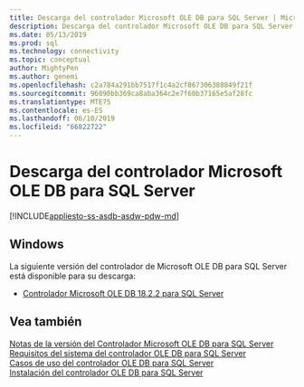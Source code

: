 ```yaml
---
title: Descarga del controlador Microsoft OLE DB para SQL Server | Microsoft Docs
description: Descarga del controlador Microsoft OLE DB para SQL Server
ms.date: 05/13/2019
ms.prod: sql
ms.technology: connectivity
ms.topic: conceptual
author: MightyPen
ms.author: genemi
ms.openlocfilehash: c2a784a291bb7517f1c4a2cf867306388849f21f
ms.sourcegitcommit: 96090bb369ca8aba364c2e7f60b37165e5af28fc
ms.translationtype: MTE75
ms.contentlocale: es-ES
ms.lasthandoff: 06/10/2019
ms.locfileid: "66822722"
---
```

# <a name="download-microsoft-ole-db-driver-for-sql-server"></a>Descarga del controlador Microsoft OLE DB para SQL Server

[!INCLUDE[appliesto-ss-asdb-asdw-pdw-md](../../includes/appliesto-ss-asdb-asdw-pdw-md.md)]

## <a name="windows"></a>Windows

La siguiente versión del controlador de Microsoft OLE DB para SQL Server está disponible para su descarga:

- [Controlador Microsoft OLE DB 18.2.2 para SQL Server](https://go.microsoft.com/fwlink/?linkid=871294)

## <a name="see-also"></a>Vea también

[Notas de la versión del Controlador Microsoft OLE DB para SQL Server](release-notes-for-oledb-driver-for-sql-server.md)  
[Requisitos del sistema del controlador OLE DB para SQL Server](system-requirements-for-oledb-driver-for-sql-server.md)  
[Casos de uso del controlador OLE DB para SQL Server](when-to-use-oledb-driver-for-sql-server.md)  
[Instalación del controlador OLE DB para SQL Server](applications/installing-oledb-driver-for-sql-server.md)
